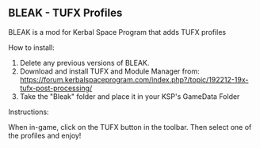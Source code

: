 ## BLEAK - TUFX Profiles

BLEAK is a mod for Kerbal Space Program that adds TUFX profiles

How to install:

1. Delete any previous versions of BLEAK.
2. Download and install TUFX and Module Manager from: https://forum.kerbalspaceprogram.com/index.php?/topic/192212-19x-tufx-post-processing/
3. Take the "Bleak" folder and place it in your KSP's GameData Folder


Instructions:

When in-game, click on the TUFX button in the toolbar. Then select one of the profiles and enjoy!

